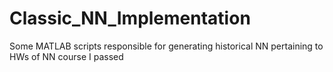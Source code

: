 # Classic_NN_Implementation
Some MATLAB scripts responsible for generating historical NN pertaining to HWs of NN course I passed
